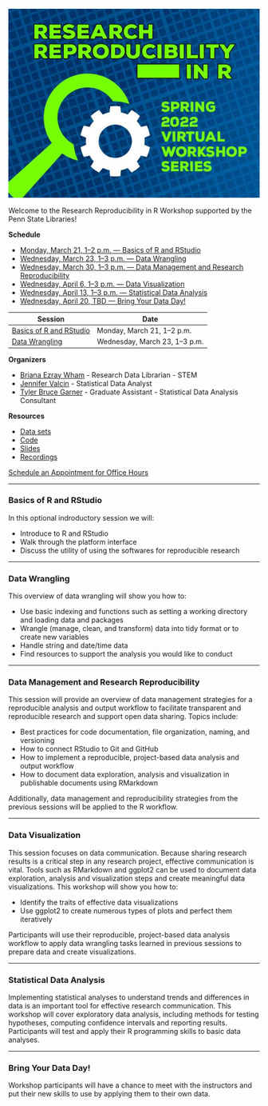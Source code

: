 ![Flier](assets/images/70CF419E-6207-43B5-961A-C33B374A4D20.jpeg)

Welcome to the Research Reproducibility in R Workshop supported by the Penn State Libraries!

**Schedule**
- <a href="#Basics">Monday, March 21, 1–2 p.m. — Basics of R and RStudio</a>
- <a href="#Wrangling">Wednesday, March 23, 1–3 p.m. — Data Wrangling</a>
- <a href="#Management">Wednesday, March 30, 1–3 p.m. — Data Management and Research Reproducibility </a>
- <a href="#Visualization">Wednesday, April 6, 1–3 p.m. — Data Visualization </a>
- <a href="#Statistical">Wednesday, April 13, 1–3 p.m. — Statistical Data Analysis</a>
- <a href="#Bring">Wednesday, April 20, TBD — Bring Your Data Day!</a>

| Session | Date |
| ------- | ---- |
| <a href="#Basics">Basics of R and RStudio</a> | Monday, March 21, 1–2 p.m. |
| <a href="#Wrangling">Data Wrangling</a> | Wednesday, March 23, 1–3 p.m. |

**Organizers**

- [Briana Ezray Wham](https://libraries.psu.edu/directory/bde125) - Research Data Librarian - STEM
- [Jennifer Valcin](https://libraries.psu.edu/directory/jpv5319) - Statistical Data Analyst
- [Tyler Bruce Garner](https://libraries.psu.edu/directory/tbg5023) - Graduate Assistant - Statistical Data Analysis Consultant

**Resources**

- [Data sets]()
- [Code]()
- [Slides]()
- [Recordings]()

[Schedule an Appointment for Office Hours](https://outlook.office365.com/owa/calendar/RWorkshopSeriesOfficeHours@PennStateOffice365.onmicrosoft.com/bookings/s/hmg205E8LUKdnPoi-BVCGA2)

<hr>

<a id="Basics"></a>
### Basics of R and RStudio

In this optional indroductory session we will:

- Introduce to R and RStudio
- Walk through the platform interface
- Discuss the utility of using the softwares for reproducible research

<hr>

<a id="Wrangling"></a>
### Data Wrangling

This overview of data wrangling will show you how to:

- Use basic indexing and functions such as setting a working directory and loading data and packages
- Wrangle (manage, clean, and transform) data into tidy format or to create new variables
- Handle string and date/time data
- Find resources to support the analysis you would like to conduct

<hr>

<a id="Management"></a>
### Data Management and Research Reproducibility

This session will provide an overview of data management strategies for a reproducible analysis and output workflow to facilitate transparent and reproducible research and support open data sharing. Topics include:

- Best practices for code documentation, file organization, naming, and versioning
- How to connect RStudio to Git and GitHub
- How to implement a reproducible, project-based data analysis and output workflow                                                                                     
- How to document data exploration, analysis and visualization in publishable documents using RMarkdown

Additionally, data management and reproducibility strategies from the previous sessions will be applied to the R workflow.

<hr>

<a id="Visualization"></a>
### Data Visualization

This session focuses on data communication. Because sharing research results is a critical step in any research project, effective communication is vital. Tools such as RMarkdown and ggplot2 can be used to document data exploration, analysis and visualization steps and create meaningful data visualizations. This workshop will show you how to:

- Identify the traits of effective data visualizations
- Use ggplot2 to create numerous types of plots and perfect them iteratively

Participants will use their reproducible, project-based data analysis workflow to apply data wrangling tasks learned in previous sessions to prepare data and create visualizations.

<hr>

<a id="Statistical"></a>
### Statistical Data Analysis

Implementing statistical analyses to understand trends and differences in data is an important tool for effective research communication. This workshop will cover exploratory data analysis, including methods for testing hypotheses, computing confidence intervals and reporting results. Participants will test and apply their R programming skills to basic data analyses.

<hr>

<a id="Bring"></a>
### Bring Your Data Day!

Workshop participants will have a chance to meet with the instructors and put their new skills to use by applying them to their own data.
